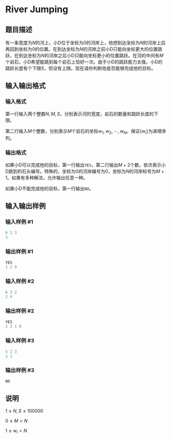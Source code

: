 # River Jumping

## 题目描述

有一条宽度为$N$的河上，小D位于坐标为$0$的河岸上，他想到达坐标为$N$的河岸上后再回到坐标为$0$的位置。在到达坐标为$N$的河岸之前小D只能向坐标更大的位置跳跃，在到达坐标为$N$的河岸之后小D只能向坐标更小的位置跳跃。在河的中间有$M$个岩石，小D希望能跳到每个岩石上恰好一次。由于小D的跳跃能力太强，小D的跳跃长度有个下限$S$，但没有上限。现在请你判断他是否能够完成他的目标。

## 输入输出格式

### 输入格式

第一行输入两个整数$N,M,S$，分别表示河的宽度，岩石的数量和跳跃长度的下限。

第二行输入$M$个整数，分别表示$M$个岩石的坐标$w_1,w_2,\cdots,w_N$。保证$\{w_i\}$为递增序列。

### 输出格式

如果小D可以完成他的目标，第一行输出`YES`，第二行输出$M+2$个数，依次表示小D跳到的石头编号。特殊的，坐标为$0$的河岸编号为$0$，坐标为$N$的河岸标号为$M+1$。如果有多种解法，允许输出任意一种。

如果小D不能完成他的目标，第一行输出`NO`。

## 输入输出样例

### 输入样例 #1

```cpp
6 1 3
3
```


### 输出样例 #1

```cpp
YES
1 2 0
```


### 输入样例 #2

```cpp
6 2 2
2 4
```


### 输出样例 #2

```cpp
YES
2 3 1 0
```


### 输入样例 #3

```cpp
5 2 3
2 3
```


### 输出样例 #3

```cpp
NO
```


## 说明

$1 \le N,S \le 100000$

$0 \le M < N$

$1 \le w_i < N$

